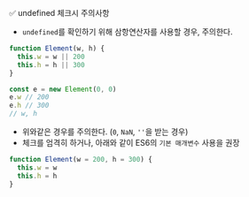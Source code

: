 ✅ undefined 체크시 주의사항

* `undefined`를 확인하기 위해 삼항연산자를 사용할 경우, 주의한다.

```javascript
function Element(w, h) {
  this.w = w || 200
  this.h = h || 300
}

const e = new Element(0, 0)
e.w // 200
e.h // 300
// w, h
```

* 위와같은 경우를 주의한다. (`0`, `NaN`, `''`을 받는 경우)
* 체크를 엄격히 하거나, 아래와 같이 ES6의 `기본 매개변수` 사용을 권장

```javascript
function Element(w = 200, h = 300) {
  this.w = w
  this.h = h
}
```